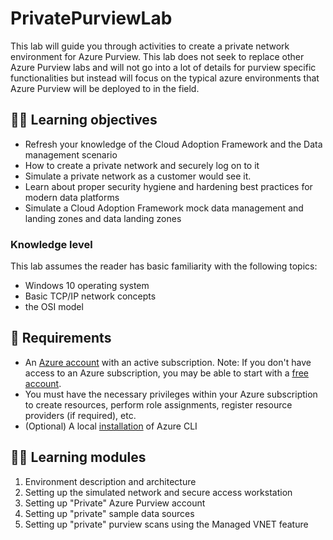 # PrivatePurviewLab

This lab will guide you through activities to create a private network environment for Azure Purview. This lab does not seek to replace other Azure Purview labs and will not go into a lot of details for purview specific functionalities but instead will focus on the typical azure environments that Azure Purview will be deployed to in the field.

## :student: Learning objectives

- Refresh your knowledge of the Cloud Adoption Framework and the Data management scenario
- How to create a private network and securely log on to it
- Simulate a private network as a customer would see it.
- Learn about proper security hygiene and hardening best practices for modern data platforms
- Simulate a Cloud Adoption Framework mock data management and landing zones and data landing zones

### Knowledge level

This lab assumes the reader has basic familiarity with the following topics:

- Windows 10 operating system
- Basic TCP/IP network concepts
- the OSI model

## :shopping_cart: Requirements

- An [Azure account](https://azure.microsoft.com/free/) with an active subscription. Note: If you don't have access to an Azure subscription, you may be able to start with a [free account](https://www.azure.com/free).
- You must have the necessary privileges within your Azure subscription to create resources, perform role assignments, register resource providers (if required), etc.
- (Optional) A local [installation](https://docs.microsoft.com/cli/azure/install-azure-cli) of Azure CLI

## :student: Learning modules

1. Environment description and architecture
2. Setting up the simulated network and secure access workstation
3. Setting up "Private" Azure Purview account
4. Setting up "private" sample data sources
5. Setting up "private" purview scans using the Managed VNET feature
